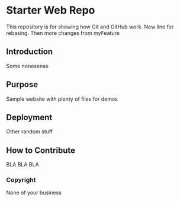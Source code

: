 # Starter Web Repo

This repository is for showing how Git and GitHub work. New line for rebasing. Then more changes from myFeature

## Introduction

Some nonesense

## Purpose

Sample website with plenty of files for demos

## Deployment

Other random stuff

## How to Contribute

BLA BLA BLA

### Copyright
None of your business